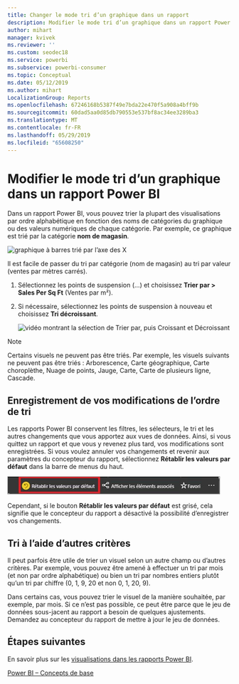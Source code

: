 ```yaml
---
title: Changer le mode tri d’un graphique dans un rapport
description: Modifier le mode tri d’un graphique dans un rapport Power BI
author: mihart
manager: kvivek
ms.reviewer: ''
ms.custom: seodec18
ms.service: powerbi
ms.subservice: powerbi-consumer
ms.topic: Conceptual
ms.date: 05/12/2019
ms.author: mihart
LocalizationGroup: Reports
ms.openlocfilehash: 67246168b5387f49e7bda22e470f5a908a4bff9b
ms.sourcegitcommit: 60dad5aa0d85db790553e537bf8ac34ee3289ba3
ms.translationtype: MT
ms.contentlocale: fr-FR
ms.lasthandoff: 05/29/2019
ms.locfileid: "65608250"
---
```

# <a name="change-how-a-chart-is-sorted-in-a-power-bi-report"></a>Modifier le mode tri d’un graphique dans un rapport Power BI
Dans un rapport Power BI, vous pouvez trier la plupart des visualisations par ordre alphabétique en fonction des noms de catégories du graphique ou des valeurs numériques de chaque catégorie. Par exemple, ce graphique est trié par la catégorie **nom de magasin**.

![graphique à barres trié par l’axe des X](media/end-user-change-sort/pbi_chartsortcategory.png)

Il est facile de passer du tri par catégorie (nom de magasin) au tri par valeur (ventes par mètres carrés).

1. Sélectionnez les points de suspension (...) et choisissez **Trier par > Sales Per Sq Ft** (Ventes par m²).
2. Si nécessaire, sélectionnez les points de suspension à nouveau et choisissez **Tri décroissant**.

   ![vidéo montrant la sélection de Trier par, puis Croissant et Décroissant](media/end-user-change-sort/sort.gif)

> [!NOTE]
> Certains visuels ne peuvent pas être triés. Par exemple, les visuels suivants ne peuvent pas être triés : Arborescence, Carte géographique, Carte choroplèthe, Nuage de points, Jauge, Carte, Carte de plusieurs ligne, Cascade.

## <a name="saving-changes-you-make-to-sort-order"></a>Enregistrement de vos modifications de l’ordre de tri
Les rapports Power BI conservent les filtres, les sélecteurs, le tri et les autres changements que vous apportez aux vues de données. Ainsi, si vous quittez un rapport et que vous y revenez plus tard, vos modifications sont enregistrées.  Si vous voulez annuler vos changements et revenir aux paramètres du concepteur du rapport, sélectionnez **Rétablir les valeurs par défaut** dans la barre de menus du haut. 

![Tri persistant](media/end-user-change-sort/power-bi-reset-to-default.png)

Cependant, si le bouton **Rétablir les valeurs par défaut** est grisé, cela signifie que le concepteur du rapport a désactivé la possibilité d’enregistrer vos changements.

<a name="other"></a>
## <a name="sorting-using-other-criteria"></a>Tri à l’aide d’autres critères
Il peut parfois être utile de trier un visuel selon un autre champ ou d’autres critères.  Par exemple, vous pouvez être amené à effectuer un tri par mois (et non par ordre alphabétique) ou bien un tri par nombres entiers plutôt qu’un tri par chiffre (0, 1, 9, 20 et non 0, 1, 20, 9).  

Dans certains cas, vous pouvez trier le visuel de la manière souhaitée, par exemple, par mois.  Si ce n’est pas possible, ce peut être parce que le jeu de données sous-jacent au rapport a besoin de quelques ajustements. Demandez au concepteur du rapport de mettre à jour le jeu de données.

## <a name="next-steps"></a>Étapes suivantes
En savoir plus sur les [visualisations dans les rapports Power BI](end-user-visualizations.md).

[Power BI – Concepts de base](end-user-basic-concepts.md)
